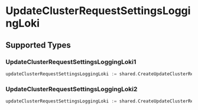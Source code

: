 # UpdateClusterRequestSettingsLoggingLoki


## Supported Types

### UpdateClusterRequestSettingsLoggingLoki1

```go
updateClusterRequestSettingsLoggingLoki := shared.CreateUpdateClusterRequestSettingsLoggingLokiUpdateClusterRequestSettingsLoggingLoki1(shared.UpdateClusterRequestSettingsLoggingLoki1{/* values here */})
```

### UpdateClusterRequestSettingsLoggingLoki2

```go
updateClusterRequestSettingsLoggingLoki := shared.CreateUpdateClusterRequestSettingsLoggingLokiUpdateClusterRequestSettingsLoggingLoki2(shared.UpdateClusterRequestSettingsLoggingLoki2{/* values here */})
```

